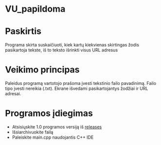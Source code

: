 # VU_papildoma
# Paskirtis
Programa skirta suskaičiuoti, kiek kartų kiekvienas skirtingas žodis pasikartoja tekste, iš to teksto išrinkti visus URL adresus
# Veikimo principas
Paleidus programą vartotojo prašoma įvesti tekstinio failo pavadinimą. Failo tipo įvesti nereikia (.txt).
Ekrane išvedami pasikartojantys žodžiai ir URL adresai.
# Programos įdiegimas
- Atsisiųskite 1.0 programos versiją iš [releases](https://github.com/gabijagleiz/VU_papildoma/releases)
- Išsiarchivuokite failą
- Paleiskite main.cpp naudojantis C++ IDE
